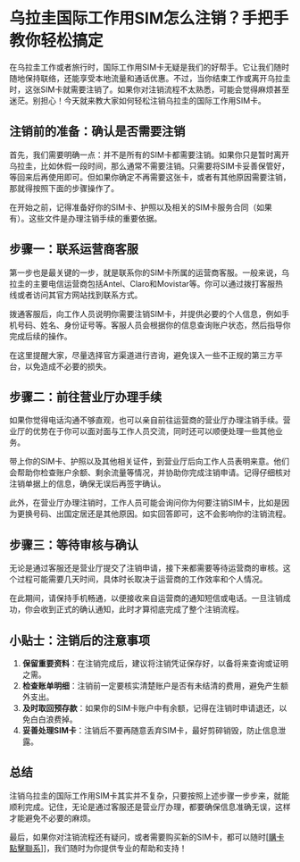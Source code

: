 # 乌拉圭国际工作用SIM怎么注销？手把手教你轻松搞定

在乌拉圭工作或者旅行时，国际工作用SIM卡无疑是我们的好帮手。它让我们随时随地保持联络，还能享受本地流量和通话优惠。不过，当你结束工作或离开乌拉圭时，这张SIM卡就需要注销了。如果你对注销流程不太熟悉，可能会觉得麻烦甚至迷茫。别担心！今天就来教大家如何轻松注销乌拉圭的国际工作用SIM卡。

## 注销前的准备：确认是否需要注销

首先，我们需要明确一点：并不是所有的SIM卡都需要注销。如果你只是暂时离开乌拉圭，比如休假一段时间，那么通常不需要注销。只需要将SIM卡妥善保管好，等回来后再使用即可。但如果你确定不再需要这张卡，或者有其他原因需要注销，那就得按照下面的步骤操作了。

在开始之前，记得准备好你的SIM卡、护照以及相关的SIM卡服务合同（如果有）。这些文件是办理注销手续的重要依据。

## 步骤一：联系运营商客服

第一步也是最关键的一步，就是联系你的SIM卡所属的运营商客服。一般来说，乌拉圭的主要电信运营商包括Antel、Claro和Movistar等。你可以通过拨打客服热线或者访问其官方网站找到联系方式。

拨通客服后，向工作人员说明你需要注销SIM卡，并提供必要的个人信息，例如手机号码、姓名、身份证号等。客服人员会根据你的信息查询账户状态，然后指导你完成后续的操作。

在这里提醒大家，尽量选择官方渠道进行咨询，避免误入一些不正规的第三方平台，以免造成不必要的损失。

## 步骤二：前往营业厅办理手续

如果你觉得电话沟通不够直观，也可以亲自前往运营商的营业厅办理注销手续。营业厅的优势在于你可以面对面与工作人员交流，同时还可以顺便处理一些其他业务。

带上你的SIM卡、护照以及其他相关证件，到营业厅后向工作人员表明来意。他们会帮助你检查账户余额、剩余流量等情况，并协助你完成注销申请。记得仔细核对注销单据上的信息，确保无误后再签字确认。

此外，在营业厅办理注销时，工作人员可能会询问你为何要注销SIM卡，比如是因为更换号码、出国定居还是其他原因。如实回答即可，这不会影响你的注销流程。

## 步骤三：等待审核与确认

无论是通过客服还是营业厅提交了注销申请，接下来都需要等待运营商的审核。这个过程可能需要几天时间，具体时长取决于运营商的工作效率和个人情况。

在此期间，请保持手机畅通，以便接收来自运营商的通知短信或电话。一旦注销成功，你会收到正式的确认通知，此时才算彻底完成了整个注销流程。

## 小贴士：注销后的注意事项

1. **保留重要资料**：在注销完成后，建议将注销凭证保存好，以备将来查询或证明之需。
2. **检查账单明细**：注销前一定要核实清楚账户是否有未结清的费用，避免产生额外支出。
3. **及时取回预存款**：如果你的SIM卡账户中有余额，记得在注销时申请退还，以免白白浪费掉。
4. **妥善处理SIM卡**：注销后不要再随意丢弃SIM卡，最好剪碎销毁，防止信息泄露。

## 总结

注销乌拉圭的国际工作用SIM卡其实并不复杂，只要按照上述步骤一步步来，就能顺利完成。记住，无论是通过客服还是营业厅办理，都要确保信息准确无误，这样才能避免不必要的麻烦。

最后，如果你对注销流程还有疑问，或者需要购买新的SIM卡，都可以随时[[購卡點擊聯系](https://t.me/s/SXDXQF)]]，我们随时为你提供专业的帮助和支持！